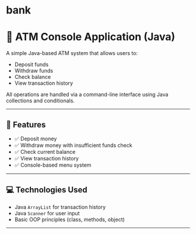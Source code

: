 # bank
# 🏦 ATM Console Application (Java)

A simple Java-based ATM system that allows users to:
- Deposit funds
- Withdraw funds
- Check balance
- View transaction history

All operations are handled via a command-line interface using Java collections and conditionals.

---

## 🚀 Features

- ✅ Deposit money  
- ✅ Withdraw money with insufficient funds check  
- ✅ Check current balance  
- ✅ View transaction history  
- ✅ Console-based menu system

---

## 💻 Technologies Used

- Java `ArrayList` for transaction history
- Java `Scanner` for user input
- Basic OOP principles (class, methods, object)

---



